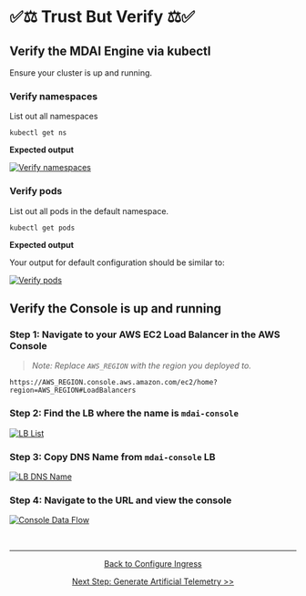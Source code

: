 # ✅⚖️ Trust But Verify ⚖️✅

## Verify the MDAI Engine via kubectl
Ensure your cluster is up and running.

### Verify namespaces

List out all namespaces

```shell
kubectl get ns
```

**Expected output**

[![Verify namespaces](/media/verify-get-ns.png)](/media/verify-get-ns.png)

### Verify pods

List out all pods in the default namespace.

```shell
kubectl get pods
```

**Expected output**

Your output for default configuration should be similar to:

[![Verify pods](/media/verify-get-pods.png)](/media/verify-get-pods.png)

## Verify the Console is up and running

### Step 1: Navigate to your AWS EC2 Load Balancer in the AWS Console

>*Note: Replace `AWS_REGION` with the region you deployed to.*

`https://AWS_REGION.console.aws.amazon.com/ec2/home?region=AWS_REGION#LoadBalancers`

### Step 2: Find the LB where the name is `mdai-console`

[![LB List](/media/lb-list.png)](/media/lb-list.png)

### Step 3: Copy DNS Name from `mdai-console` LB

[![LB DNS Name](/media/load-balancers.png)](/media/load-balancers.png)

### Step 4: Navigate to the URL and view the console

[![Console Data Flow](/media/console-data-flow.png)](/media/console-data-flow.png)

<br />

----

<p style="text-align: center;">
  <a href="./ingress.md">Back to Configure Ingress</a>
</p>
<p style="text-align: center;">
  <a href="./generate-telemetry.md">Next Step: Generate Artificial Telemetry >></a>
</p>
